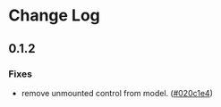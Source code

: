 # Change Log

## 0.1.2

### Fixes

- remove unmounted control from model. ([#020c1e4](https://github.com/unexge/foect/commit/020c1e4c6410e5e5470be695aa9b4121a34984c8))

